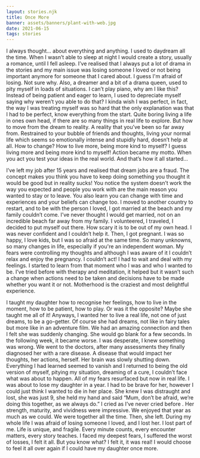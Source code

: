 ```yaml
---
layout: stories.njk
title: Once More
banner: assets/banners/plant-with-web.jpg
date: 2021-06-15
tags: stories
---
```


I always thought… about everything and anything. I used to daydream all the time. When I wasn’t able to sleep at night I would create a story, usually a romance, until I fell asleep. I’ve realised that I always put a lot of drama in the stories and my main issue was losing someone I loved or not being important anymore for someone that I cared about. I guess I'm afraid of losing. Not sure why. Also, a dreamer and a bit of a drama queen, used to pity myself in loads of situations. I can’t play piano, why am I like this? Instead of being patient and eager to learn, I used to depreciate myself saying why weren’t you able to do that? I kinda wish I was perfect, in fact, the way I was treating myself was so hard that the only explanation was that I had to be perfect, know everything from the start. Quite boring living a life in ones own head, if there are so many things in real life to explore. But how to move from the dream to reality. A reality that you’ve been so far away from. Restrained to your bubble of friends and thoughts, living your normal life which seems so emotionally intense and stupidly hard, doesn’t help at all. How to change? How to live more, being more kind to myself? I guess living more and being more kind to myself! Action became my motto. When you act you test your ideas in the real world. And that’s how it all started…

I’ve left my job after 15 years and realised that dream jobs are a fraud. The concept makes you think you have to keep doing something you thought it would be good but in reality sucks! You notice the system doesn’t work the way you expected and people you work with are the main reason you wanted to stay or to leave. You also learn you can change with time and experiences and your beliefs can change too.
I moved to another country to restart, and to be with the person I loved, I got married at the beach and my family couldn’t come. I’ve never thought I would get married, not on an incredible beach far away from my family.
I volunteered, I traveled, I decided to put myself out there. How scary it is to be out of my own head. I was never confident and I couldn’t help it.
Then, I got pregnant. I was so happy, I love kids, but I was so afraid at the same time. So many unknowns, so many changes in life, especially if you're an independent woman. My fears were controlling my thoughts and although I was aware of it I couldn’t relax and enjoy the pregnancy. I couldn’t act! I had to wait and deal with my feelings. I started to learn from that moment who I was and who I wanted to be. I’ve tried before with therapy and meditation, it helped but it wasn’t such a change when actions need to be taken and decisions have to be made whether you want it or not. Motherhood is the craziest and most delightful experience.

I taught my daughter how to recognise her feelings, how to live in the moment, how to be patient, how to play. Or was it the opposite? Maybe she taught me all of it! Anyways, I wanted her to live a real life, not one of just dreams, to be a go-getter. Of course she had dreams, not like in fairy tales but more like in an adventure film. We had an amazing connection and then I felt she was suddenly changing. She would go blank for a few seconds. In the following week, it became worse. I was desperate, I knew something was wrong. We went to the doctors, after many assessments they finally diagnosed her with a rare disease. A disease that would impact her thoughts, her actions, herself. Her brain was slowly shutting down. Everything I had learned seemed to vanish and I returned to being the old version of myself, pitying my situation, dreaming of a cure, I couldn’t face what was about to happen. All of my fears resurfaced but now in real life. I was about to lose my daughter in a year. I had to be brave for her, however I could just think I wanted to die in her place. She knew I was distraught and lost, she was just 9, she held my hand and said “Mum, don’t be afraid, we’re doing this together, as we always do.” I cried as I’ve never cried before
. Her strength, maturity, and vividness were impressive. We enjoyed that year as much as we could. We were together all the time. Then, she left. During my whole life I was afraid of losing someone I loved, and I lost her. I lost part of me. Life is unique, and fragile. Every minute counts, every encounter matters, every story teaches. I faced my deepest fears, I suffered the worst of losses, I felt it all. But you know what? I felt it, it was real! I would choose to feel it all over again if I could have my daughter once more.
